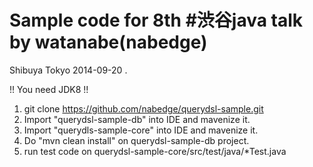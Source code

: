 Sample code for 8th #渋谷java talk by watanabe(nabedge)
===============

Shibuya Tokyo 2014-09-20 .

!! You need JDK8 !!

1. git clone https://github.com/nabedge/querydsl-sample.git
2. Import "querydsl-sample-db" into IDE and mavenize it.
3. Import "querydls-sample-core" into IDE and mavenize it.
4. Do "mvn clean install" on querydsl-sample-db project.
5. run test code on querydsl-sample-core/src/test/java/*Test.java

